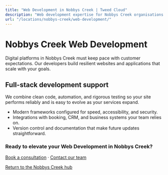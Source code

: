 ```yaml
---
title: "Web Development in Nobbys Creek | Tweed Cloud"
description: "Web development expertise for Nobbys Creek organisations that need dependable platforms."
url: "/locations/nobbys-creek/web-development/"
---
```


# Nobbys Creek Web Development

Digital platforms in Nobbys Creek must keep pace with customer expectations. Our developers build resilient websites and applications that scale with your goals.

## Full-stack development support

We combine clean code, automation, and rigorous testing so your site performs reliably and is easy to evolve as your services expand.

- Modern frameworks configured for speed, accessibility, and security.
- Integrations with booking, CRM, and business systems your team relies on.
- Version control and documentation that make future updates straightforward.

### Ready to elevate your Web Development in Nobbys Creek?

[Book a consultation](/consultation/) · [Contact our team](/contact/)

[Return to the Nobbys Creek hub](/locations/nobbys-creek/)

